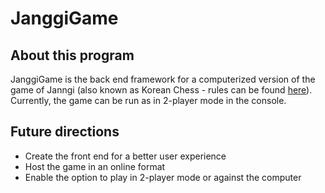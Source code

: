 # JanggiGame

## About this program

JanggiGame is the back end framework for a computerized version of the game of Janngi (also known as Korean Chess - rules can be found [here](https://en.wikipedia.org/wiki/Janggi)). Currently, the game can be run as in 2-player mode in the console.

## Future directions

* Create the front end for a better user experience
* Host the game in an online format
* Enable the option to play in 2-player mode or against the computer
